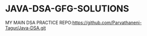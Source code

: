 # JAVA-DSA-GFG-SOLUTIONS



MY MAIN DSA PRACTICE REPO:https://github.com/Parvathaneni-Tagur/Java-DSA.git
